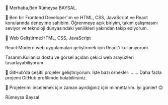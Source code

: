 👋 Merhaba,Ben Rümeysa BAYSAL.

🧕 Ben bir Frontend Developer'ım ve HTML, CSS, JavaScript ve React konularında deneyime sahibim. Öğrenmeye açık biriyim, takım çalışmasını seviyor ve teknoloji dünyasındaki yenilikleri yakından takip ediyorum.

🚀 Web Geliştirme:HTML, CSS, JavaScript

   React:Modern web uygulamaları geliştirmek için React'i kullanıyorum.
   
   Tasarım:Kullanıcı dostu ve görsel açıdan çekici web arayüzleri tasarlayabiliyorum.
   
📂 GitHub'da çeşitli projeler geliştiriyorum. İşte bazı örnekler:
   ......
   Daha fazla projemi GitHub profilimde bulabilirsiniz.
   
🙏 Projelerimi incelemek için zaman ayırdığınız için minnettarım. İyi günler! 😊

Rümeysa Baysal
